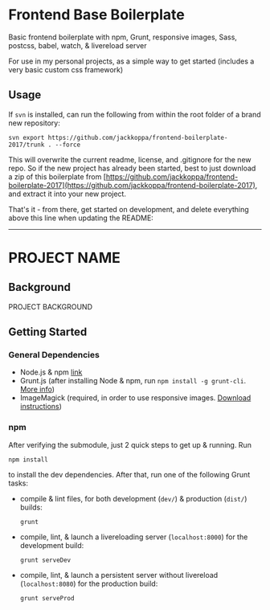 # Frontend Base Boilerplate
Basic frontend boilerplate with npm, Grunt, responsive images, Sass, postcss, babel, watch, &amp; livereload server

For use in my personal projects, as a simple way to get started (includes a very basic custom css framework) 

## Usage
If `svn` is installed, can run the following from within the root folder of a brand new repository:

```shell
svn export https://github.com/jackkoppa/frontend-boilerplate-2017/trunk . --force
```

This will overwrite the current readme, license, and .gitignore for the new repo. So if the new project has already been started, best to just download a zip of this boilerplate from [https://github.com/jackkoppa/frontend-boilerplate-2017](https://github.com/jackkoppa/frontend-boilerplate-2017), and extract it into your new project.

That's it - from there, get started on development, and delete everything above this line when updating the README:

___

# PROJECT NAME
## Background
PROJECT BACKGROUND

## Getting Started
### General Dependencies
* Node.js & npm [link](https://nodejs.org/en/download/)
* Grunt.js (after installing Node & npm, run `npm install -g grunt-cli`. [More info](https://gruntjs.com/getting-started))
* ImageMagick (required, in order to use responsive images. [Download instructions](https://www.imagemagick.org/script/download.php))

### npm
After verifying the submodule, just 2 quick steps to get up & running. Run

```shell
npm install
```

to install the dev dependencies. After that, run one of the following Grunt tasks:

* compile & lint files, for both development (`dev/`) & production (`dist/`) builds:
    ```shell
    grunt
    ```


* compile, lint, & launch a livereloading server (`localhost:8000`) for the development build:
    ```shell
    grunt serveDev
    ```


* compile, lint, & launch a persistent server without livereload (`localhost:8080`) for the production build:
    ```shell
    grunt serveProd
    ```
